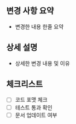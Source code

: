 ## 변경 사항 요약
- 변경한 내용 한줄 요약

## 상세 설명
- 상세한 변경 내용 및 이유

## 체크리스트
- [ ] 코드 포맷 체크
- [ ] 테스트 통과 확인
- [ ] 문서 업데이트 여부
